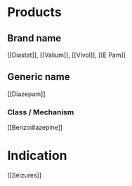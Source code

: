 # Products

## Brand name
[[Diastat]], [[Valium]], [[Vivol]], [[E Pam]]

## Generic name
[[Diazepam]]

### Class / Mechanism
[[Benzodiazepine]]

# Indication
[[Seizures]]